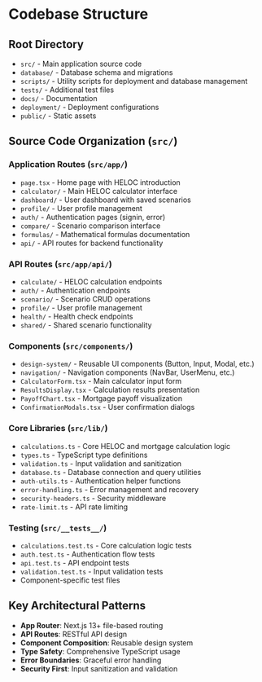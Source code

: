 # Codebase Structure

## Root Directory

- `src/` - Main application source code
- `database/` - Database schema and migrations
- `scripts/` - Utility scripts for deployment and database management
- `tests/` - Additional test files
- `docs/` - Documentation
- `deployment/` - Deployment configurations
- `public/` - Static assets

## Source Code Organization (`src/`)

### Application Routes (`src/app/`)

- `page.tsx` - Home page with HELOC introduction
- `calculator/` - Main HELOC calculator interface
- `dashboard/` - User dashboard with saved scenarios
- `profile/` - User profile management
- `auth/` - Authentication pages (signin, error)
- `compare/` - Scenario comparison interface
- `formulas/` - Mathematical formulas documentation
- `api/` - API routes for backend functionality

### API Routes (`src/app/api/`)

- `calculate/` - HELOC calculation endpoints
- `auth/` - Authentication endpoints
- `scenario/` - Scenario CRUD operations
- `profile/` - User profile management
- `health/` - Health check endpoints
- `shared/` - Shared scenario functionality

### Components (`src/components/`)

- `design-system/` - Reusable UI components (Button, Input, Modal, etc.)
- `navigation/` - Navigation components (NavBar, UserMenu, etc.)
- `CalculatorForm.tsx` - Main calculator input form
- `ResultsDisplay.tsx` - Calculation results presentation
- `PayoffChart.tsx` - Mortgage payoff visualization
- `ConfirmationModals.tsx` - User confirmation dialogs

### Core Libraries (`src/lib/`)

- `calculations.ts` - Core HELOC and mortgage calculation logic
- `types.ts` - TypeScript type definitions
- `validation.ts` - Input validation and sanitization
- `database.ts` - Database connection and query utilities
- `auth-utils.ts` - Authentication helper functions
- `error-handling.ts` - Error management and recovery
- `security-headers.ts` - Security middleware
- `rate-limit.ts` - API rate limiting

### Testing (`src/__tests__/`)

- `calculations.test.ts` - Core calculation logic tests
- `auth.test.ts` - Authentication flow tests
- `api.test.ts` - API endpoint tests
- `validation.test.ts` - Input validation tests
- Component-specific test files

## Key Architectural Patterns

- **App Router**: Next.js 13+ file-based routing
- **API Routes**: RESTful API design
- **Component Composition**: Reusable design system
- **Type Safety**: Comprehensive TypeScript usage
- **Error Boundaries**: Graceful error handling
- **Security First**: Input sanitization and validation
